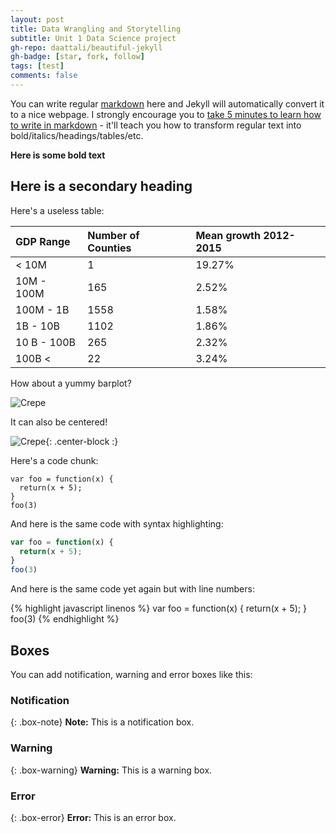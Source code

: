 ```yaml
---
layout: post
title: Data Wrangling and Storytelling
subtitle: Unit 1 Data Science project
gh-repo: daattali/beautiful-jekyll
gh-badge: [star, fork, follow]
tags: [test]
comments: false
---
```


You can write regular [markdown](http://markdowntutorial.com/) here and Jekyll will automatically convert it to a nice webpage.  I strongly encourage you to [take 5 minutes to learn how to write in markdown](http://markdowntutorial.com/) - it'll teach you how to transform regular text into bold/italics/headings/tables/etc.

**Here is some bold text**

## Here is a secondary heading

Here's a useless table:

| GDP Range | Number of Counties | Mean growth 2012-2015 |
| :------ |:--- | :--- |
| < 10M | 1 | 19.27% |
| 10M - 100M  | 165 | 2.52% |
| 100M - 1B | 1558 | 1.58% |
| 1B - 10B | 1102 | 1.86% |
| 10 B - 100B | 265 | 2.32% | 
| 100B < | 22 | 3.24% |


How about a yummy barplot?

![Crepe](https://s3-media3.fl.yelpcdn.com/bphoto/cQ1Yoa75m2yUFFbY2xwuqw/348s.jpg)

It can also be centered!

![Crepe](https://s3-media3.fl.yelpcdn.com/bphoto/cQ1Yoa75m2yUFFbY2xwuqw/348s.jpg){: .center-block :}

Here's a code chunk:

~~~
var foo = function(x) {
  return(x + 5);
}
foo(3)
~~~

And here is the same code with syntax highlighting:

```javascript
var foo = function(x) {
  return(x + 5);
}
foo(3)
```

And here is the same code yet again but with line numbers:

{% highlight javascript linenos %}
var foo = function(x) {
  return(x + 5);
}
foo(3)
{% endhighlight %}

## Boxes
You can add notification, warning and error boxes like this:

### Notification

{: .box-note}
**Note:** This is a notification box.

### Warning

{: .box-warning}
**Warning:** This is a warning box.

### Error

{: .box-error}
**Error:** This is an error box.
